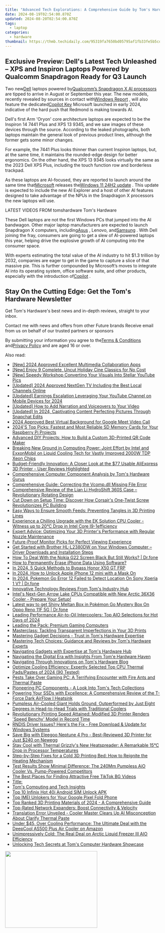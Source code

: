 ```yaml
---
title: "Advanced Tech Explorations: A Comprehensive Guide by Tom's Hardware Haven"
date: 2024-08-19T02:54:00.870Z
updated: 2024-08-20T02:54:00.870Z
tags:
  - laptop
categories:
  - hardware
thumbnail: https://thmb.techidaily.com/95319fa7650bd05795af1fb33fe5b5cd95af24d0dada7d401d99297b6e29ccbd.jpg
---
```


## Exclusive Preview: Dell's Latest Tech Unleashed – XPS and Inspiron Laptops Powered by Qualcomm Snapdragon Ready for Q3 Launch

Two new[Dell](https://tools.techidaily.com) laptops powered by[Qualcomm’s Snapdragon X AI processors](https://tools.techidaily.com) are tipped to arrive in August or September this year. The new models, recently revealed by sources in contact with[Windows Report](https://windowsreport.com/exclusive-images-this-is-dells-upcoming-lineup-with-elite-x-intel-ultra-cpus/) , will also feature the dedicated[Copilot Key](https://tools.techidaily.com) Microsoft launched in early 2024, indicative of the hard push that Redmond is making towards AI.

 Dell's first Arm 'Oryon' core architecture laptops are expected to be the Inspiron 14 7441 Plus and XPS 13 9345, and we saw images of these devices through the source. According to the leaked photographs, both laptops maintain the general look of previous product lines, although the former gets some minor changes.

 For example, the 7441 Plus looks thinner than current Inspiron laptops, but, at the same time, it maintains the rounded-edge design for better ergonomics. On the other hand, the XPS 13 9345 looks virtually the same as the 2023 Dell XPS Plus, including the touch function row and borderless trackpad.

 As these laptops are AI-focused, they are reported to launch around the same time that[Microsoft](https://tools.techidaily.com) releases the[Windows 11 24H2 update](https://tools.techidaily.com) . This update is expected to include the new AI Explorer and a host of other AI features designed to take advantage of the NPUs in the Snapdragon X processors the new laptops will use.

 LATEST VIDEOS FROM tomshardware Tom's Hardware

 These Dell laptops are not the first Windows PCs that jumped into the AI bandwagon. Other major laptop manufacturers are expected to launch Snapdragon X computers, including[Asus](https://tools.techidaily.com) , Lenovo, and[Samsung](https://tools.techidaily.com) . With Dell joining the fray, consumers are going to get a slew of AI-powered laptops this year, helping drive the explosive growth of AI computing into the consumer space.

 With experts estimating the total value of the AI industry to hit $1.3 trillion by 2032, companies are eager to get in the game to capture a slice of that massive pie. This is further compounded by Microsoft’s moves to integrate AI into its operating system, office software suite, and other products, especially with the introduction of[Copilot](https://tools.techidaily.com) .

## Stay On the Cutting Edge: Get the Tom's Hardware Newsletter

 Get Tom's Hardware's best news and in-depth reviews, straight to your inbox.

 Contact me with news and offers from other Future brands  Receive email from us on behalf of our trusted partners or sponsors

 By submitting your information you agree to the[Terms & Conditions](https://futureplc.com/terms-conditions/) and[Privacy Policy](https://futureplc.com/privacy-policy/) and are aged 16 or over.

<ins class="adsbygoogle"
     style="display:block"
     data-ad-format="autorelaxed"
     data-ad-client="ca-pub-7571918770474297"
     data-ad-slot="1223367746"></ins>



<ins class="adsbygoogle"
     style="display:block"
     data-ad-client="ca-pub-7571918770474297"
     data-ad-slot="8358498916"
     data-ad-format="auto"
     data-full-width-responsive="true"></ins>

<span class="atpl-alsoreadstyle">Also read:</span>
<div><ul>
<li><a href="https://remote-screen-capture.techidaily.com/new-2024-approved-excellent-multimedia-collaboration-apps/"><u>[New] 2024 Approved  Excellent Multimedia Collaboration Apps</u></a></li>
<li><a href="https://youtube-clips.techidaily.com/new-enjoy-9-complete-uncut-holiday-cine-classics-for-no-cost/"><u>[New] Enjoy 9 Complete, Uncut Holiday Cine Classics for No Cost</u></a></li>
<li><a href="https://youtube-stream.techidaily.com/new-speedy-workshop-converting-your-visuals-into-stellar-youtube-pics/"><u>[New] Speedy Workshop  Converting Your Visuals Into Stellar YouTube Pics</u></a></li>
<li><a href="https://fox-hovers.techidaily.com/updated-2024-approved-nextgen-tv-including-the-best-local-channels-online/"><u>[Updated] 2024 Approved  NextGen TV  Including the Best Local Channels Online</u></a></li>
<li><a href="https://facebook-video-share.techidaily.com/updated-earnings-escalation-leveraging-your-youtube-channel-on-mobile-devices-for-2024/"><u>[Updated] Earnings Escalation  Leveraging Your YouTube Channel on Mobile Devices for 2024</u></a></li>
<li><a href="https://some-techniques.techidaily.com/updated-how-to-add-narration-and-voiceovers-to-your-video/"><u>[Updated] How to Add Narration and Voiceovers to Your Video</u></a></li>
<li><a href="https://snapchat-videos.techidaily.com/updated-in-2024-captivating-content-perfecting-pictures-through-snapchat-edits/"><u>[Updated] In 2024, Captivating Content  Perfecting Pictures Through Snapchat Edits</u></a></li>
<li><a href="https://desktop-recording.techidaily.com/2024-approved-best-virtual-background-for-google-meet-video-call/"><u>2024 Approved  Best Virtual Background for Google Meet Video Call</u></a></li>
<li><a href="https://hardware-tips.techidaily.com/2024s-top-picks-fastest-and-most-reliable-sd-memory-cards-for-your-raspberry-pi-projects/"><u>2024'S Top Picks: Fastest and Most Reliable SD Memory Cards for Your Raspberry Pi Projects</u></a></li>
<li><a href="https://hardware-tips.techidaily.com/advanced-diy-projects-how-to-build-a-custom-3d-printed-qr-code-maker/"><u>Advanced DIY Projects: How to Build a Custom 3D-Printed QR Code Maker</u></a></li>
<li><a href="https://hardware-tips.techidaily.com/breaking-new-ground-in-computing-power-joint-effort-by-intel-and-exxonmobil-on-liquid-cooling-tech-for-vastly-improved-2000w-tdp-xeon-chips/"><u>Breaking New Ground in Computing Power: Joint Effort by Intel and ExxonMobil on Liquid Cooling Tech for Vastly Improved 2000W TDP Xeon Chips</u></a></li>
<li><a href="https://hardware-tips.techidaily.com/budget-friendly-innovation-a-closer-look-at-the-77-usable-aliexpress-3d-printer-user-reviews-highlighted/"><u>Budget-Friendly Innovation: A Closer Look at the $77 Usable AliExpress 3D Printer - User Reviews Highlighted</u></a></li>
<li><a href="https://hardware-tips.techidaily.com/comprehensive-computer-component-analysis-by-toms-hardware-gurus/"><u>Comprehensive Computer Component Analysis by Tom's Hardware Gurus</u></a></li>
<li><a href="https://tech-renaissance.techidaily.com/comprehensive-guide-correcting-the-vcompdll-missing-file-error/"><u>Comprehensive Guide: Correcting the Vcomp.dll Missing File Error</u></a></li>
<li><a href="https://hardware-tips.techidaily.com/comprehensive-review-of-the-lian-li-hydroshift-360s-case-revolutionary-rotating-design/"><u>Comprehensive Review of the Lian Li HydroShift 360S Case – Revolutionary Rotating Design</u></a></li>
<li><a href="https://hardware-tips.techidaily.com/cut-down-on-setup-time-discover-how-corsairs-one-twist-screw-revolutionizes-pc-building/"><u>Cut Down on Setup Time: Discover How Corsair's One-Twist Screw Revolutionizes PC Building</u></a></li>
<li><a href="https://hardware-tips.techidaily.com/easy-ways-to-ensure-smooth-feeds-preventing-tangles-in-3d-printing-lines/"><u>Easy Ways to Ensure Smooth Feeds: Preventing Tangles in 3D Printing Lines</u></a></li>
<li><a href="https://hardware-tips.techidaily.com/1723175661765-experience-a-chilling-upgrade-with-the-ek-solution-cpu-cooler-witness-up-to-20c-drop-in-intel-core-i9-1efficiency/"><u>Experience a Chilling Upgrade with the EK Solution CPU Cooler - Witness up to 20°C Drop in Intel Core I9-1efficiency</u></a></li>
<li><a href="https://hardware-tips.techidaily.com/expert-advice-optimizing-your-3d-printers-performance-with-regular-nozzle-maintenance/"><u>Expert Advice: Optimizing Your 3D Printer's Performance with Regular Nozzle Maintenance</u></a></li>
<li><a href="https://hardware-tips.techidaily.com/future-proof-monitor-picks-for-perfect-viewing-experience/"><u>Future-Proof Monitor Picks for Perfect Viewing Experience</u></a></li>
<li><a href="https://win-amazing.techidaily.com/get-started-with-brother-hl-l2380dw-on-your-windows-computer-driver-downloads-and-installation-steps/"><u>Get Started with Brother HL-L2380DW on Your Windows Computer – Driver Downloads and Installation Steps</u></a></li>
<li><a href="https://change-location.techidaily.com/how-to-deal-with-the-nokia-g22-screen-black-but-still-works-drfone-by-drfone-fix-android-problems-fix-android-problems/"><u>How To Deal With the Nokia G22 Screen Black But Still Works? | Dr.fone</u></a></li>
<li><a href="https://data-safeguard.techidaily.com/how-to-permanently-erase-iphone-data-using-software/"><u>How to Permanently Erase iPhone Data Using Software?</u></a></li>
<li><a href="https://android-frp.techidaily.com/in-2024-5-quick-methods-to-bypass-honor-x50-gt-frp-by-drfone-android/"><u>In 2024, 5 Quick Methods to Bypass Honor X50 GT FRP</u></a></li>
<li><a href="https://ios-unlock.techidaily.com/in-2024-how-to-unlock-apple-iphone-12-mini-with-a-mask-on-by-drfone-ios/"><u>In 2024, How to Unlock Apple iPhone 12 mini with a Mask On</u></a></li>
<li><a href="https://android-pokemon-go.techidaily.com/in-2024-pokemon-go-error-12-failed-to-detect-location-on-sony-xperia-1-v-drfone-by-drfone-virtual-android/"><u>In 2024, Pokemon Go Error 12 Failed to Detect Location On Sony Xperia 1 V? | Dr.fone</u></a></li>
<li><a href="https://hardware-tips.techidaily.com/innovative-technology-reviews-from-toms-industry-hub/"><u>Innovative Technology Reviews From Tom's Industry Hub</u></a></li>
<li><a href="https://hardware-tips.techidaily.com/1723175655256-intels-next-gen-arrow-lake-cpus-compatible-with-new-arctic-36x36-cooler-prepare-your-setup/"><u>Intel's Next-Gen Arrow Lake CPUs Compatible with New Arctic 36X36 Cooler - Prepare Your Setup!</u></a></li>
<li><a href="https://android-pokemon-go.techidaily.com/latest-way-to-get-shiny-meltan-box-in-pokemon-go-mystery-box-on-oppo-reno-11f-5g-drfone-by-drfone-virtual-android/"><u>Latest way to get Shiny Meltan Box in Pokémon Go Mystery Box On Oppo Reno 11F 5G | Dr.fone</u></a></li>
<li><a href="https://hardware-tips.techidaily.com/leading-performance-air-to-oil-intercoolers-top-aio-selections-for-hot-days-of-2024/"><u>Leading Performance Air-to-Oil Intercoolers: Top AIO Selections for Hot Days of 2024</u></a></li>
<li><a href="https://hardware-tips.techidaily.com/leading-the-pack-premium-gaming-computers/"><u>Leading the Pack: Premium Gaming Computers</u></a></li>
<li><a href="https://hardware-tips.techidaily.com/masterclass-tackling-transparent-imperfections-in-your-3d-prints/"><u>Masterclass: Tackling Transparent Imperfections in Your 3D Prints</u></a></li>
<li><a href="https://hardware-tips.techidaily.com/mastering-gadget-decisions-trust-in-toms-hardware-expertise/"><u>Mastering Gadget Decisions - Trust in Tom's Hardware Expertise</u></a></li>
<li><a href="https://hardware-tips.techidaily.com/mastering-tech-choices-guidance-and-reviews-by-toms-hardware-experts/"><u>Mastering Tech Choices: Guidance and Reviews by Tom's Hardware Experts</u></a></li>
<li><a href="https://hardware-tips.techidaily.com/navigating-gadgets-with-expertise-at-toms-hardware-hub/"><u>Navigating Gadgets with Expertise at Tom's Hardware Hub</u></a></li>
<li><a href="https://hardware-tips.techidaily.com/navigating-the-digital-era-with-insights-from-tome-hardware-haven/"><u>Navigating the Digital Era with Insights From Tom'e Hardware Haven</u></a></li>
<li><a href="https://hardware-tips.techidaily.com/navigating-through-innovations-on-toms-hardware-blog/"><u>Navigating Through Innovations on Tom's Hardware Blog</u></a></li>
<li><a href="https://hardware-tips.techidaily.com/optimize-cooling-efficiency-expertly-selected-top-cpu-thermal-padspastes-of-2024-90-tested/"><u>Optimize Cooling Efficiency: Expertly Selected Top CPU Thermal Pads/Pastes of 2024 (90 Tested)</u></a></li>
<li><a href="https://hardware-tips.techidaily.com/pests-take-over-gaming-pc-a-terrifying-encounter-with-fire-ants-and-thermal-paste/"><u>Pests Take Over Gaming PC: A Terrifying Encounter with Fire Ants and Thermal Paste</u></a></li>
<li><a href="https://hardware-tips.techidaily.com/pioneering-pc-components-a-look-into-toms-tech-collections/"><u>Pioneering PC Components - A Look Into Tom's Tech Collections</u></a></li>
<li><a href="https://hardware-tips.techidaily.com/powering-your-ssds-with-excellence-a-comprehensive-review-of-the-t-force-dark-airflow-i-heatsink/"><u>Powering Your SSDs with Excellence: A Comprehensive Review of the T-Force Dark AirFlow I Heatsink</u></a></li>
<li><a href="https://hardware-tips.techidaily.com/pumpless-air-cooled-giant-holds-ground-outperformed-by-just-eight-degrees-in-head-to-head-trials-with-traditional-coolers/"><u>Pumpless Air-Cooled Giant Holds Ground, Outperformed by Just Eight Degrees in Head-to-Head Trials with Traditional Coolers</u></a></li>
<li><a href="https://hardware-tips.techidaily.com/1723125187498-revolutionary-printing-speed-attained-modified-3d-printer-renders-speed-benchy-model-in-record-time/"><u>Revolutionary Printing Speed Attained: Modified 3D Printer Renders 'Speed Benchy' Model in Record Time</u></a></li>
<li><a href="https://win-dash.techidaily.com/1722976431465-rndis-driver-issues-heres-the-fix-free-download-and-update-for-windows-systems/"><u>RNDIS Driver Issues? Here's the Fix - Free Download & Update for Windows Systems</u></a></li>
<li><a href="https://hardware-tips.techidaily.com/save-big-with-eleegoo-neptune-4-pro-best-reviewed-3d-printer-for-just-240-on-newegg/"><u>Save Big with Eleegoo Neptune 4 Pro - Best-Reviewed 3D Printer for Just $240 on Newegg</u></a></li>
<li><a href="https://hardware-tips.techidaily.com/stay-cool-with-thermal-grizzlys-new-heatspreader-a-remarkable-15c-drop-in-processor-temperatures/"><u>Stay Cool with Thermal Grizzly's New Heatspreader: A Remarkable 15°C Drop in Processor Temperatures</u></a></li>
<li><a href="https://hardware-tips.techidaily.com/step-by-step-fixes-for-a-cold-3d-printing-bed-how-to-reignite-the-heating-mechanism/"><u>Step-by-Step Fixes for a Cold 3D Printing Bed: How to Reignite the Heating Mechanism</u></a></li>
<li><a href="https://hardware-tips.techidaily.com/test-results-show-minimal-difference-the-240mm-pumpless-aio-cooler-vs-pump-powered-competitors/"><u>Test Results Show Minimal Difference: The 240Mm Pumpless AiO Cooler Vs. Pump-Powered Competitors</u></a></li>
<li><a href="https://extra-tips.techidaily.com/the-best-places-for-finding-attractive-free-tiktok-bg-videos/"><u>The Best Places for Finding Attractive Free TikTok BG Videos</u></a></li>
<li><a href="https://hardware-tips.techidaily.com/1723125260561-title/"><u>Title:</u></a></li>
<li><a href="https://hardware-tips.techidaily.com/toms-computing-and-tech-insights/"><u>Tom's Computing and Tech Insights</u></a></li>
<li><a href="https://sim-unlock.techidaily.com/top-10-infinix-hot-40i-android-sim-unlock-apk-by-drfone-android/"><u>Top 10 Infinix Hot 40i Android SIM Unlock APK</u></a></li>
<li><a href="https://sim-unlock.techidaily.com/top-imei-unlokers-for-your-google-pixel-fold-phone-by-drfone-android/"><u>Top IMEI Unlokers for Your Google Pixel Fold Phone</u></a></li>
<li><a href="https://hardware-tips.techidaily.com/top-ranked-3d-printing-materials-of-2024-a-comprehensive-guide/"><u>Top Ranked 3D Printing Materials of 2024 - A Comprehensive Guide</u></a></li>
<li><a href="https://hardware-tips.techidaily.com/top-rated-network-expanders-boost-connectivity-and-velocity/"><u>Top-Rated Network Expanders: Boost Connectivity & Velocity</u></a></li>
<li><a href="https://hardware-tips.techidaily.com/translation-error-unveiled-cooler-master-clears-up-ai-misconception-about-clarify-thermal-paste/"><u>Translation Error Unveiled - Cooler Master Clears Up AI Misconception About Clarify Thermal Paste</u></a></li>
<li><a href="https://hardware-tips.techidaily.com/under-45-over-cooling-performance-the-ultimate-deal-with-the-deepcool-as500-plus-air-cooler-on-amazon/"><u>Under $45, Over Cooling Performance: The Ultimate Deal with the DeepCool AS500 Plus Air Cooler on Amazon</u></a></li>
<li><a href="https://hardware-tips.techidaily.com/unimpressively-cold-the-real-deal-on-arctic-liquid-freezer-iii-aio-efficiency/"><u>Unimpressively Cold: The Real Deal on Arctic Liquid Freezer III AIO Efficiency</u></a></li>
<li><a href="https://hardware-tips.techidaily.com/unlocking-tech-secrets-at-toms-computer-hardware-showcase/"><u>Unlocking Tech Secrets at Tom's Computer Hardware Showcase</u></a></li>
</ul></div>

<!-- affiliate ads begin -->
<a href="https://printrendy.pxf.io/c/5597632/1453720/17020" target="_top" id="1453720"><img src="//a.impactradius-go.com/display-ad/17020-1453720" border="0" alt="" width="300" height="250"/></a><img height="0" width="0" src="https://imp.pxf.io/i/5597632/1453720/17020" style="position:absolute;visibility:hidden;" border="0" />
<!-- affiliate ads end -->